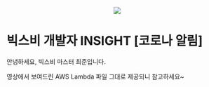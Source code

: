 <p align="center">
  <img src="https://camo.githubusercontent.com/745c6ad37a844ec4f3d533e299ab5756107f99e8/68747470733a2f2f6269786279646576656c6f706572732e636f6d2f6465762f646f63732d6173736574732f7265736f75726365732f6465762d67756964652f62697862795f6c6f676f5f6769746875622d31313232313934303037303237383032383336392e706e67">
</p>

# 빅스비 개발자 INSIGHT [코로나 알림]

안녕하세요, 빅스비 마스터 최준입니다.

영상에서 보여드린 AWS Lambda 파일 그대로 제공되니 참고하세요~
